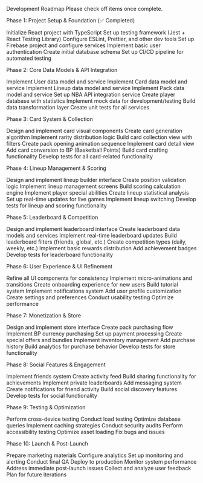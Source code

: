 Development Roadmap
Please check off items once complete.

Phase 1: Project Setup & Foundation (✅ Completed)

Initialize React project with TypeScript
Set up testing framework (Jest + React Testing Library)
Configure ESLint, Prettier, and other dev tools
Set up Firebase project and configure services
Implement basic user authentication
Create initial database schema
Set up CI/CD pipeline for automated testing

Phase 2: Core Data Models & API Integration

Implement User data model and service
Implement Card data model and service
Implement Lineup data model and service
Implement Pack data model and service
Set up NBA API integration service
Create player database with statistics
Implement mock data for development/testing
Build data transformation layer
Create unit tests for all services

Phase 3: Card System & Collection

Design and implement card visual components
Create card generation algorithm
Implement rarity distribution logic
Build card collection view with filters
Create pack opening animation sequence
Implement card detail view
Add card conversion to BP (Basketball Points)
Build card crafting functionality
Develop tests for all card-related functionality

Phase 4: Lineup Management & Scoring

Design and implement lineup builder interface
Create position validation logic
Implement lineup management screens
Build scoring calculation engine
Implement player special abilities
Create lineup statistical analysis
Set up real-time updates for live games
Implement lineup switching
Develop tests for lineup and scoring functionality

Phase 5: Leaderboard & Competition

Design and implement leaderboard interface
Create leaderboard data models and services
Implement real-time leaderboard updates
Build leaderboard filters (friends, global, etc.)
Create competition types (daily, weekly, etc.)
Implement basic rewards distribution
Add achievement badges
Develop tests for leaderboard functionality

Phase 6: User Experience & UI Refinement

Refine all UI components for consistency
Implement micro-animations and transitions
Create onboarding experience for new users
Build tutorial system
Implement notifications system
Add user profile customization
Create settings and preferences
Conduct usability testing
Optimize performance

Phase 7: Monetization & Store

Design and implement store interface
Create pack purchasing flow
Implement BP currency purchasing
Set up payment processing
Create special offers and bundles
Implement inventory management
Add purchase history
Build analytics for purchase behavior
Develop tests for store functionality

Phase 8: Social Features & Engagement

Implement friends system
Create activity feed
Build sharing functionality for achievements
Implement private leaderboards
Add messaging system
Create notifications for friend activity
Build social discovery features
Develop tests for social functionality

Phase 9: Testing & Optimization

Perform cross-device testing
Conduct load testing
Optimize database queries
Implement caching strategies
Conduct security audits
Perform accessibility testing
Optimize asset loading
Fix bugs and issues

Phase 10: Launch & Post-Launch

Prepare marketing materials
Configure analytics
Set up monitoring and alerting
Conduct final QA
Deploy to production
Monitor system performance
Address immediate post-launch issues
Collect and analyze user feedback
Plan for future iterations